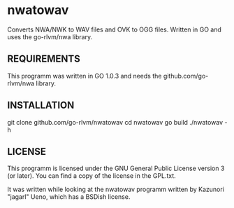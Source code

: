 nwatowav
========

Converts NWA/NWK to WAV files and OVK to OGG files. Written in GO and uses
the go-rlvm/nwa library.

## REQUIREMENTS
This programm was written in GO 1.0.3 and needs the github.com/go-rlvm/nwa
library.

## INSTALLATION
git clone github.com/go-rlvm/nwatowav
cd nwatowav
go build
./nwatowav -h

## LICENSE
This programm is licensed under the GNU General Public License version 3
(or later). You can find a copy of the license in the GPL.txt.

It was written while looking at the nwatowav programm written
by Kazunori "jagarl" Ueno, which has a BSDish license.
